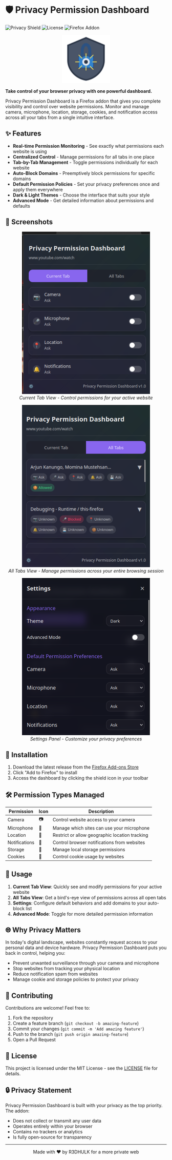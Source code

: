 # 🛡️ Privacy Permission Dashboard

![Privacy Shield](https://img.shields.io/badge/Privacy-Protected-success)
![License](https://img.shields.io/badge/License-MIT-blue)
![Firefox Addon](https://img.shields.io/badge/Firefox-Addon-orange)

<p align="center">
  <img src="/icons/icon-38.png" alt="Privacy Shield Logo" width="150"/>
</p>

**Take control of your browser privacy with one powerful dashboard.**

Privacy Permission Dashboard is a Firefox addon that gives you complete visibility and control over website permissions. Monitor and manage camera, microphone, location, storage, cookies, and notification access across all your tabs from a single intuitive interface.

## ✨ Features

- **Real-time Permission Monitoring** - See exactly what permissions each website is using
- **Centralized Control** - Manage permissions for all tabs in one place
- **Tab-by-Tab Management** - Toggle permissions individually for each website
- **Auto-Block Domains** - Preemptively block permissions for specific domains
- **Default Permission Policies** - Set your privacy preferences once and apply them everywhere
- **Dark & Light Themes** - Choose the interface that suits your style
- **Advanced Mode** - Get detailed information about permissions and defaults

## 📸 Screenshots

<p align="center">
  <img src="/currenttab.png" alt="Current Tab View" width="400"/>
  <br/>
  <em>Current Tab View - Control permissions for your active website</em>
</p>

<p align="center">
  <img src="/alltabs.png" alt="All Tabs View" width="400"/>
  <br/>
  <em>All Tabs View - Manage permissions across your entire browsing session</em>
</p>

<p align="center">
  <img src="/settings.png" alt="Settings Panel" width="400"/>
  <br/>
  <em>Settings Panel - Customize your privacy preferences</em>
</p>

## 🚀 Installation

1. Download the latest release from the [Firefox Add-ons Store](https://addons.mozilla.org/en-US/firefox/addon/privacy-permission-dashboard/)
2. Click "Add to Firefox" to install
3. Access the dashboard by clicking the shield icon in your toolbar

## 🛠️ Permission Types Managed

| Permission | Icon | Description |
|------------|------|-------------|
| Camera | 📷 | Control website access to your camera |
| Microphone | 🎤 | Manage which sites can use your microphone |
| Location | 📍 | Restrict or allow geographic location tracking |
| Notifications | 🔔 | Control browser notifications from websites |
| Storage | 💾 | Manage local storage permissions |
| Cookies | 🍪 | Control cookie usage by websites |

## 🔧 Usage

1. **Current Tab View**: Quickly see and modify permissions for your active website
2. **All Tabs View**: Get a bird's-eye view of permissions across all open tabs
3. **Settings**: Configure default behaviors and add domains to your auto-block list
4. **Advanced Mode**: Toggle for more detailed permission information

## 🌐 Why Privacy Matters

In today's digital landscape, websites constantly request access to your personal data and device hardware. Privacy Permission Dashboard puts you back in control, helping you:

- Prevent unwanted surveillance through your camera and microphone
- Stop websites from tracking your physical location
- Reduce notification spam from websites
- Manage cookie and storage policies to protect your privacy

## 🤝 Contributing

Contributions are welcome! Feel free to:

1. Fork the repository
2. Create a feature branch (`git checkout -b amazing-feature`)
3. Commit your changes (`git commit -m 'Add amazing feature'`)
4. Push to the branch (`git push origin amazing-feature`)
5. Open a Pull Request

## 📜 License

This project is licensed under the MIT License - see the [LICENSE](/LICENSE) file for details.

## 🔒 Privacy Statement

Privacy Permission Dashboard is built with your privacy as the top priority. The addon:
- Does not collect or transmit any user data
- Operates entirely within your browser
- Contains no trackers or analytics
- Is fully open-source for transparency

---

<p align="center">
  Made with ❤️ by R3DHULK for a more private web
</p>
